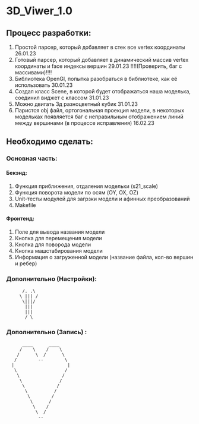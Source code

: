# 3D_Viwer_1.0

## Процесс разработки:
  1. Простой парсер, который добавляет в стек все vertex координаты 26.01.23
  2. Готовый парсер, который добавляет в динамический массив vertex координаты и face индексы вершин 29.01.23 !!!!(Проверить, баг с массивами)!!!!
  3. Библиотека OpenGl, попытка разобраться в библиотеке, как её использовать 30.01.23
  4. Создал класс Scene, в которой будет отображаться наша моделька, соединил виджет с классом 31.01.23
  5. Можно двигать 3д разноцветный кубик 31.01.23
  6. Паристся obj файл, ортогональная проекция модели, в некоторых модельках появляется баг с неправильным отображением линий между вершинами (в процессе исправления) 16.02.23


## Необходимо сделать:
### Основная часть:
  #### Бекэнд:

  1. Функция приближения, отдаления модельки (s21_scale)
  2. Функция поворота модели по осям (OY, OX, OZ)
  3. Unit-тесты модулей для загрзки модели и афинных преобразований
  4. Makefile
  
  #### Фронтенд: 
  1. Поле для вывода названия модели
  2. Кнопка для перемещения модели
  3. Кнопка для поворода модели  
  4. Кнопка машстабирования модели
  5. Информация о загруженной модели (название файла, кол-во вершин и ребер)

### Дополнительно (Настройки):
          /. .\
         \ ||| /
          \|||/
           |||
           |||
           / \    

### Дополнительно (Запись) :
        
        
          ____      ____
         /    \    /    \
        /      \  /      \
       /        --        \
      |                    |
       \                  /
        \                /         
         \              /
          \            /
           \          /
            \        /
             \      /
              \    /
               \  /
                --
